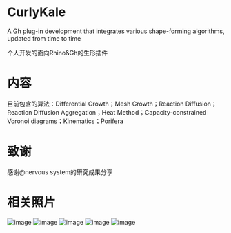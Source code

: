# CurlyKale
A Gh plug-in development that integrates various shape-forming algorithms, updated from time to time

个人开发的面向Rhino&Gh的生形插件

# 内容
目前包含的算法：Differential Growth；Mesh Growth；Reaction Diffusion；Reaction Diffusion Aggregation；Heat Method；Capacity-constrained Voronoi diagrams；Kinematics；Porifera

# 致谢
感谢@nervous system的研究成果分享

# 相关照片
![image](https://user-images.githubusercontent.com/95514932/201824579-39b79229-d555-490f-88d3-8931037e632a.png)
![image](https://user-images.githubusercontent.com/95514932/201824898-0990da57-e54f-4e60-a1ec-3e6a213ce7bb.png)
![image](https://user-images.githubusercontent.com/95514932/201825049-faa0fb66-de40-473c-90c8-cbac52037d6d.png)
![image](https://user-images.githubusercontent.com/95514932/201824999-b64de02b-3a5b-4c11-b4d6-88dd60de946c.png)
![image](https://user-images.githubusercontent.com/95514932/201825395-7f6a8b41-2ce7-4314-b346-847aab9a037b.png)
